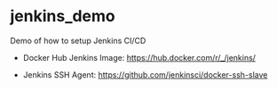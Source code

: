 # jenkins_demo
Demo of how to setup Jenkins CI/CD

 - Docker Hub Jenkins Image: https://hub.docker.com/r/_/jenkins/
 
 - Jenkins SSH Agent: https://github.com/jenkinsci/docker-ssh-slave
